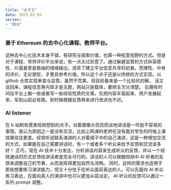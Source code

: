 ```yaml
---
title: "点子王"
date: 2025-01-01
series: 
- "随记"
---
```


### 基于 Ethereum 的去中心化课程、教师平台。
这种去中心化技术本身不错，有研究与探索价值，也算一种拓宽视野的方式。但是对于课程、导师评价平台来说，有一点太过刻意了。通过躲避监管的方式纵容感性、片面甚至是极端的情绪输出，违背了建立平台信息共享的初衷。而理性、中肯的评价，无论褒贬，才更具参考价值。所以这个点子还是以传统的方式实现。以 github 仓库实现审查与监管。虽然不完美，但目前看来是一个比较优的解。
话又说回来，课程信息等内容才是主题，网站只是载体，要把主次分清楚。
后期有时间往平台上搬一些或者写一些经验性质的文章。先把内容丰富起来、用户发展起来，车到山前必有路，到时候根据反馈再来进行改进也不迟。

### AI listener

在 b 站刷有感类视频想到的点子。对着摄像头侃侃而谈地讲话是一件挺不容易的事情。我认为原因之一是没有交流，比如上网课的老师在没有面对学生的时候上课效果往往更差。经常听说联系演讲的人对着镜子中的自己演讲，这是一种增加交流的方式。如果能在自己需要讲话时，有一个或者多个听众来给予反馈和交流该多好！
正巧，现在 AI 技术十分发达，分析讲话内容来生成听众的反馈，并以一个视频通话的形式反馈给讲话者是完全可行的。讲话的人可以根据视频中 AI 听者的反馈来调整自己的节奏，从而发挥得更加自然与流畅。
同时，这样的需求也适用于那些想要练习演讲能力，但又十分怯于在听众面前表达的人。可以先面向 AI 听众练习表达，在面向真人的演讲中也可以更加从容淡定。
AI 听众的反馈可以通过一系列 prompt 调整。